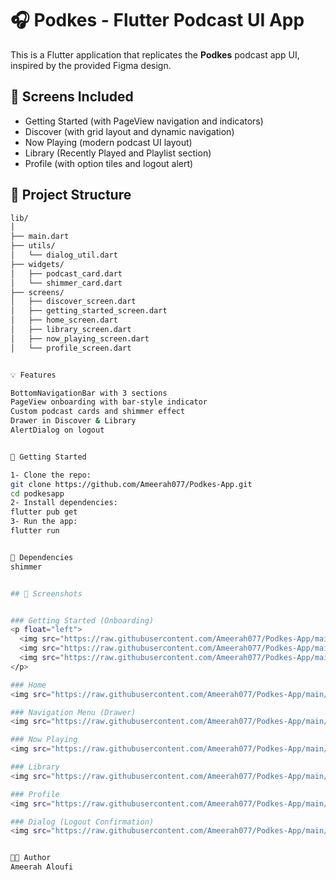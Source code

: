 # 🎧 Podkes - Flutter Podcast UI App

This is a Flutter application that replicates the **Podkes** podcast app UI, inspired by the provided Figma design.

## 📱 Screens Included

- Getting Started (with PageView navigation and indicators)
- Discover (with grid layout and dynamic navigation)
- Now Playing (modern podcast UI layout)
- Library (Recently Played and Playlist section)
- Profile (with option tiles and logout alert)

## 📂 Project Structure

```bash
lib/
│
├── main.dart
├── utils/
│   └── dialog_util.dart   
├── widgets/
│   ├── podcast_card.dart             
│   └── shimmer_card.dart           
├── screens/
│   ├── discover_screen.dart
│   ├── getting_started_screen.dart
│   ├── home_screen.dart
│   ├── library_screen.dart
│   ├── now_playing_screen.dart
│   └── profile_screen.dart


💡 Features

BottomNavigationBar with 3 sections
PageView onboarding with bar-style indicator
Custom podcast cards and shimmer effect
Drawer in Discover & Library
AlertDialog on logout


🚀 Getting Started

1- Clone the repo:
git clone https://github.com/Ameerah077/Podkes-App.git
cd podkesapp
2- Install dependencies:
flutter pub get
3- Run the app:
flutter run


🧩 Dependencies
shimmer


## 📸 Screenshots


### Getting Started (Onboarding)
<p float="left">
  <img src="https://raw.githubusercontent.com/Ameerah077/Podkes-App/main/assets/screenshots/get_start1.png" width="250"/>
  <img src="https://raw.githubusercontent.com/Ameerah077/Podkes-App/main/assets/screenshots/get_start2.png" width="250"/>
  <img src="https://raw.githubusercontent.com/Ameerah077/Podkes-App/main/assets/screenshots/get_start3.png" width="250"/>
</p>

### Home
<img src="https://raw.githubusercontent.com/Ameerah077/Podkes-App/main/assets/screenshots/home.png" width="300"/>

### Navigation Menu (Drawer)
<img src="https://raw.githubusercontent.com/Ameerah077/Podkes-App/main/assets/screenshots/menu.png" width="300"/>

### Now Playing
<img src="https://raw.githubusercontent.com/Ameerah077/Podkes-App/main/assets/screenshots/now_playing.png" width="300"/>

### Library
<img src="https://raw.githubusercontent.com/Ameerah077/Podkes-App/main/assets/screenshots/liberary.png" width="300"/>

### Profile
<img src="https://raw.githubusercontent.com/Ameerah077/Podkes-App/main/assets/screenshots/profile.png" width="300"/>

### Dialog (Logout Confirmation)
<img src="https://raw.githubusercontent.com/Ameerah077/Podkes-App/main/assets/screenshots/dialog.png" width="300"/>


👩🏻 Author
Ameerah Aloufi

